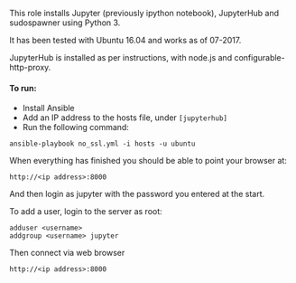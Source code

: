This role installs Jupyter (previously ipython notebook), JupyterHub and sudospawner using Python 3.
 
It has been tested with Ubuntu 16.04 and works as of 07-2017.

JupyterHub is installed as per instructions, with node.js and configurable-http-proxy.

#### To run:

  -  Install Ansible
  -  Add an IP address to the hosts file, under `[jupyterhub]` 
  -  Run the following command:

    ansible-playbook no_ssl.yml -i hosts -u ubuntu

When everything has finished you should be able to point your browser at:

    http://<ip address>:8000

And then login as jupyter with the password you entered at the start.

To add a user, login to the server as root:

    adduser <username>
    addgroup <username> jupyter

Then connect via web browser

    http://<ip address>:8000
